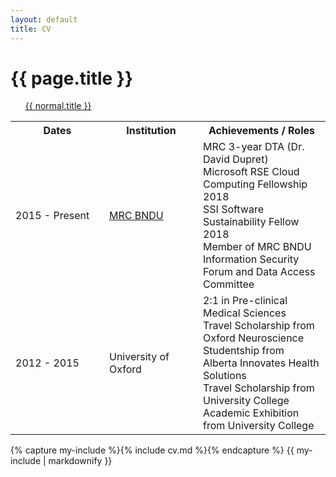 ```yaml
---
layout: default
title: CV
---
```

<div class="container">
<h1>{{ page.title }}</h1>
<ul class="normal"> 
    <a href="{{ normal.url }}" title="{{ normal.title }}">{{ normal.title }}</a>
</ul>

<table style="width:100%" href="/css/table.css">
  <col width="150">
  <col width="150">
    <tr>
        <th>Dates</th>
        <th>Institution</th>
        <th>Achievements / Roles</th>
    </tr>
    <tr>
        <td>2015 - Present</td>
        <td><a href="http://www.mrcbndu.ox.ac.uk/">MRC BNDU</a></td>
        <td>MRC 3-year DTA (Dr. David Dupret)
        <br>Microsoft RSE Cloud Computing Fellowship 2018
        <br>SSI Software Sustainability Fellow 2018
        <br>Member of MRC BNDU Information Security Forum and Data Access Committee
        </td> 
    </tr>
    <tr>
        <td>2012 - 2015</td>
        <td>University of Oxford</td>
        <td>2:1 in Pre-clinical Medical Sciences
        <br>Travel Scholarship from Oxford Neuroscience
        <br>Studentship from Alberta Innovates Health Solutions
        <br>Travel Scholarship from University College
        <br>Academic Exhibition from University College
        </td>
    </tr>
</table> 

{% capture my-include %}{% include cv.md %}{% endcapture %}
{{ my-include | markdownify }} 
</div>

